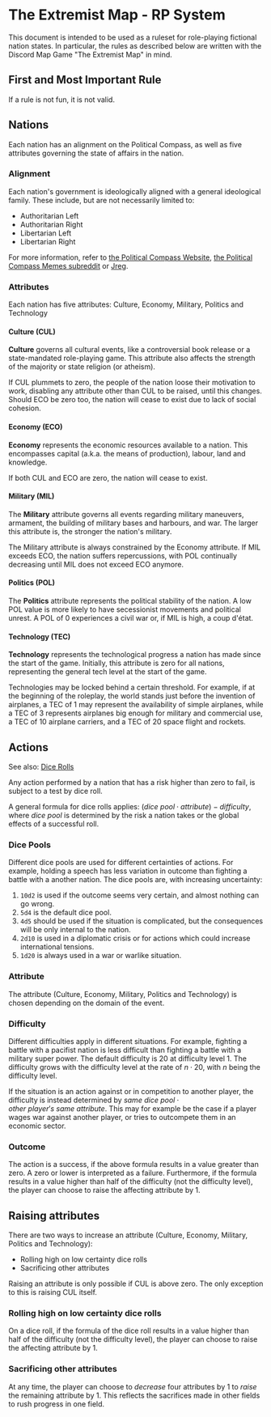# The Extremist Map - RP System

This document is intended to be used as a ruleset for role-playing fictional nation states. In particular, the rules as described below are written with the Discord Map Game "The Extremist Map" in mind.

## First and Most Important Rule

If a rule is not fun, it is not valid.

## Nations

Each nation has an alignment on the Political Compass, as well as five attributes governing the state of affairs in the nation.

### Alignment

Each nation's government is ideologically aligned with a general ideological family. These include, but are not necessarily limited to:

- Authoritarian Left
- Authoritarian Right
- Libertarian Left
- Libertarian Right

For more information, refer to [the Political Compass Website](https://politicalcompass.org/), [the Political Compass Memes subreddit](https://farside.link/reddit.com/r/politicalcompassmemes) or [Jreg](https://farside.link/youtube.com/channel/UCGSGPehp0RWfca-kENgBJ9Q).

### Attributes

Each nation has five attributes: Culture, Economy, Military, Politics and Technology

#### Culture (CUL)

**Culture** governs all cultural events, like a controversial book release or a state-mandated role-playing game. This attribute also affects the strength of the majority or state religion (or atheism).

If CUL plummets to zero, the people of the nation loose their motivation to work, disabling any attribute other than CUL to be raised, until this changes. Should ECO be zero too, the nation will cease to exist due to lack of social cohesion.

#### Economy (ECO)

**Economy** represents the economic resources available to a nation. This encompasses capital (a.k.a. the means of production), labour, land and knowledge.

If both CUL and ECO are zero, the nation will cease to exist.

#### Military (MIL)

The **Military** attribute governs all events regarding military maneuvers, armament, the building of military bases and harbours, and war. The larger this attribute is, the stronger the nation's military.

The Military attribute is always constrained by the Economy attribute. If MIL exceeds ECO, the nation suffers repercussions, with POL continually decreasing until MIL does not exceed ECO anymore.

#### Politics (POL)

The **Politics** attribute represents the political stability of the nation. A low POL value is more likely to have secessionist movements and political unrest. A POL of 0 experiences a civil war or, if MIL is high, a coup d'état.

#### Technology (TEC)

**Technology** represents the technological progress a nation has made since the start of the game. Initially, this attribute is zero for all nations, representing the general tech level at the start of the game.

Technologies may be locked behind a certain threshold. For example, if at the beginning of the roleplay, the world stands just before the invention of airplanes, a TEC of 1 may represent the availability of simple airplanes, while a TEC of 3 represents airplanes big enough for military and commercial use, a TEC of 10 airplane carriers, and a TEC of 20 space flight and rockets.

## Actions

See also: [Dice Rolls](dice.pdf)

Any action performed by a nation that has a risk higher than zero to fail, is subject to a test by dice roll.

A general formula for dice rolls applies: $(dice~pool \cdot attribute) - difficulty$, where $dice~pool$ is determined by the risk a nation takes or the global effects of a successful roll.

### Dice Pools

Different dice pools are used for different certainties of actions. For example, holding a speech has less variation in outcome than fighting a battle with a another nation. The dice pools are, with increasing uncertainty:

1. `10d2` is used if the outcome seems very certain, and almost nothing can go wrong.
2. `5d4` is the default dice pool.
3. `4d5` should be used if the situation is complicated, but the consequences will be only internal to the nation.
4. `2d10` is used in a diplomatic crisis or for actions which could increase international tensions.
5. `1d20` is always used in a war or warlike situation.

### Attribute

The attribute (Culture, Economy, Military, Politics and Technology) is chosen depending on the domain of the event.

### Difficulty

Different difficulties apply in different situations. For example, fighting a battle with a pacifist nation is less difficult than fighting a battle with a military super power. The default difficulty is 20 at difficulty level 1. The difficulty grows with the difficulty level at the rate of $n \cdot 20$, with $n$ being the difficulty level.

If the situation is an action against or in competition to another player, the difficulty is instead determined by $same~dice~pool \cdot other~player's~same~attribute$. This may for example be the case if a player wages war against another player, or tries to outcompete them in an economic sector.

### Outcome

The action is a success, if the above formula results in a value greater than zero. A zero or lower is interpreted as a failure. Furthermore, if the formula results in a value higher than half of the difficulty (not the difficulty level), the player can choose to raise the affecting attribute by 1.

## Raising attributes

There are two ways to increase an attribute (Culture, Economy, Military, Politics and Technology):

- Rolling high on low certainty dice rolls
- Sacrificing other attributes

Raising an attribute is only possible if CUL is above zero. The only exception to this is raising CUL itself.

### Rolling high on low certainty dice rolls

On a dice roll, if the formula of the dice roll results in a value higher than half of the difficulty (not the difficulty level), the player can choose to raise the affecting attribute by 1.

### Sacrificing other attributes

At any time, the player can choose to *decrease* four attributes by 1 to *raise* the remaining attribute by 1. This reflects the sacrifices made in other fields to rush progress in one field.
